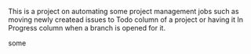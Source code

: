 This is a project on automating some project management jobs such as moving newly createad issues to Todo column of a project or having it In Progress column when a branch is opened for it.


some